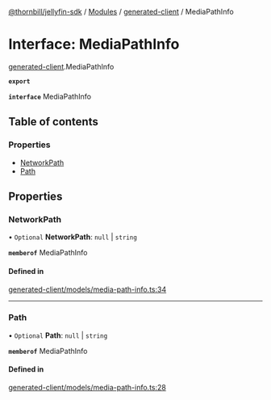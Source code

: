 [@thornbill/jellyfin-sdk](../README.md) / [Modules](../modules.md) / [generated-client](../modules/generated_client.md) / MediaPathInfo

# Interface: MediaPathInfo

[generated-client](../modules/generated_client.md).MediaPathInfo

**`export`**

**`interface`** MediaPathInfo

## Table of contents

### Properties

- [NetworkPath](generated_client.MediaPathInfo.md#networkpath)
- [Path](generated_client.MediaPathInfo.md#path)

## Properties

### NetworkPath

• `Optional` **NetworkPath**: ``null`` \| `string`

**`memberof`** MediaPathInfo

#### Defined in

[generated-client/models/media-path-info.ts:34](https://github.com/thornbill/jellyfin-sdk-typescript/blob/b5d0506/src/generated-client/models/media-path-info.ts#L34)

___

### Path

• `Optional` **Path**: ``null`` \| `string`

**`memberof`** MediaPathInfo

#### Defined in

[generated-client/models/media-path-info.ts:28](https://github.com/thornbill/jellyfin-sdk-typescript/blob/b5d0506/src/generated-client/models/media-path-info.ts#L28)
